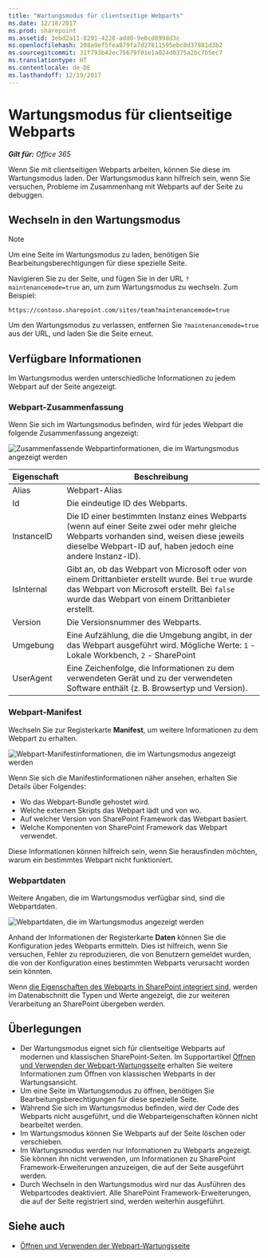 ```yaml
---
title: "Wartungsmodus für clientseitige Webparts"
ms.date: 12/18/2017
ms.prod: sharepoint
ms.assetid: 3ebd2a11-8291-4228-add0-9e0cd899dd3c
ms.openlocfilehash: 208a9ef5fea879fa7d27811595ebc8d37881d3b2
ms.sourcegitcommit: 31f793b42ec75679f01e1a024d0375a2bc7b5ec7
ms.translationtype: HT
ms.contentlocale: de-DE
ms.lasthandoff: 12/19/2017
---
```

# <a name="maintenance-mode-for-client-side-web-parts"></a>Wartungsmodus für clientseitige Webparts

_**Gilt für:** Office 365_

Wenn Sie mit clientseitigen Webparts arbeiten, können Sie diese im Wartungsmodus laden. Der Wartungsmodus kann hilfreich sein, wenn Sie versuchen, Probleme im Zusammenhang mit Webparts auf der Seite zu debuggen.

## <a name="switch-to-maintenance-mode"></a>Wechseln in den Wartungsmodus

> [!NOTE]
> Um eine Seite im Wartungsmodus zu laden, benötigen Sie Bearbeitungsberechtigungen für diese spezielle Seite.

Navigieren Sie zu der Seite, und fügen Sie in der URL `?maintenancemode=true` an, um zum Wartungsmodus zu wechseln. Zum Beispiel:

```text
https://contoso.sharepoint.com/sites/team?maintenancemode=true
```

Um den Wartungsmodus zu verlassen, entfernen Sie `?maintenancemode=true` aus der URL, und laden Sie die Seite erneut.

## <a name="available-information"></a>Verfügbare Informationen

Im Wartungsmodus werden unterschiedliche Informationen zu jedem Webpart auf der Seite angezeigt.

### <a name="web-part-summary"></a>Webpart-Zusammenfassung

Wenn Sie sich im Wartungsmodus befinden, wird für jedes Webpart die folgende Zusammenfassung angezeigt:

![Zusammenfassende Webpartinformationen, die im Wartungsmodus angezeigt werden](../images/maintenance-mode-summary.png)

Eigenschaft|Beschreibung
--------|-----------
Alias|Webpart-Alias
Id|Die eindeutige ID des Webparts.
InstanceID|Die ID einer bestimmten Instanz eines Webparts (wenn auf einer Seite zwei oder mehr gleiche Webparts vorhanden sind, weisen diese jeweils dieselbe Webpart-ID auf, haben jedoch eine andere Instanz-ID).
IsInternal|Gibt an, ob das Webpart von Microsoft oder von einem Drittanbieter erstellt wurde. Bei `true` wurde das Webpart von Microsoft erstellt. Bei `false` wurde das Webpart von einem Drittanbieter erstellt.
Version|Die Versionsnummer des Webparts.
Umgebung|Eine Aufzählung, die die Umgebung angibt, in der das Webpart ausgeführt wird. Mögliche Werte: `1` - Lokale Workbench, `2` - SharePoint
UserAgent|Eine Zeichenfolge, die Informationen zu dem verwendeten Gerät und zu der verwendeten Software enthält (z. B. Browsertyp und Version).

### <a name="web-part-manifest"></a>Webpart-Manifest

Wechseln Sie zur Registerkarte **Manifest**, um weitere Informationen zu dem Webpart zu erhalten.

![Webpart-Manifestinformationen, die im Wartungsmodus angezeigt werden](../images/maintenance-mode-manifest.png)

Wenn Sie sich die Manifestinformationen näher ansehen, erhalten Sie Details über Folgendes:

- Wo das Webpart-Bundle gehostet wird.
- Welche externen Skripts das Webpart lädt und von wo.
- Auf welcher Version von SharePoint Framework das Webpart basiert.
- Welche Komponenten von SharePoint Framework das Webpart verwendet.

Diese Informationen können hilfreich sein, wenn Sie herausfinden möchten, warum ein bestimmtes Webpart nicht funktioniert.

### <a name="web-part-data"></a>Webpartdaten

Weitere Angaben, die im Wartungsmodus verfügbar sind, sind die Webpartdaten.

![Webpartdaten, die im Wartungsmodus angezeigt werden](../images/maintenance-mode-data.png)

Anhand der Informationen der Registerkarte **Daten** können Sie die Konfiguration jedes Webparts ermitteln. Dies ist hilfreich, wenn Sie versuchen, Fehler zu reproduzieren, die von Benutzern gemeldet wurden, die von der Konfiguration eines bestimmten Webparts verursacht worden sein könnten.

Wenn [die Eigenschaften des Webparts in SharePoint integriert sind](../spfx/web-parts/guidance/integrate-web-part-properties-with-sharepoint.md), werden im Datenabschnitt die Typen und Werte angezeigt, die zur weiteren Verarbeitung an SharePoint übergeben werden.

## <a name="considerations"></a>Überlegungen

- Der Wartungsmodus eignet sich für clientseitige Webparts  auf modernen und klassischen SharePoint-Seiten. Im Supportartikel [Öffnen und Verwenden der Webpart-Wartungsseite]((https://support.office.com/de-DE/article/Open-and-use-the-web-part-maintenance-page-eff9ce22-d04a-44dd-ae83-ac29a5e396c2)#PickTab=2016,_2013) erhalten Sie weitere Informationen zum Öffnen von klassischen Webparts in der Wartungsansicht.
- Um eine Seite im Wartungsmodus zu öffnen, benötigen Sie Bearbeitungsberechtigungen für diese spezielle Seite.
- Während Sie sich im Wartungsmodus befinden, wird der Code des Webparts nicht ausgeführt, und die Webparteigenschaften können nicht bearbeitet werden.
- Im Wartungsmodus können Sie Webparts auf der Seite löschen oder verschieben.
- Im Wartungsmodus werden nur Informationen zu Webparts angezeigt. Sie können ihn nicht verwenden, um Informationen zu SharePoint Framework-Erweiterungen anzuzeigen, die auf der Seite ausgeführt werden.
- Durch Wechseln in den Wartungsmodus wird nur das Ausführen des Webpartcodes deaktiviert. Alle SharePoint Framework-Erweiterungen, die auf der Seite registriert sind, werden weiterhin ausgeführt.

## <a name="see-also"></a>Siehe auch

- [Öffnen und Verwenden der Webpart-Wartungsseite]((https://support.office.com/de-DE/article/Open-and-use-the-web-part-maintenance-page-eff9ce22-d04a-44dd-ae83-ac29a5e396c2))